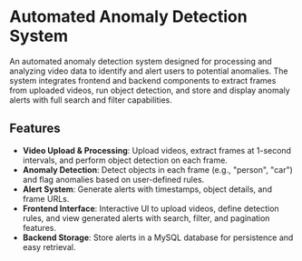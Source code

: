 # Automated Anomaly Detection System

An automated anomaly detection system designed for processing and analyzing video data to identify and alert users to potential anomalies. The system integrates frontend and backend components to extract frames from uploaded videos, run object detection, and store and display anomaly alerts with full search and filter capabilities.



## Features

- **Video Upload & Processing**: Upload videos, extract frames at 1-second intervals, and perform object detection on each frame.
- **Anomaly Detection**: Detect objects in each frame (e.g., "person", "car") and flag anomalies based on user-defined rules.
- **Alert System**: Generate alerts with timestamps, object details, and frame URLs.
- **Frontend Interface**: Interactive UI to upload videos, define detection rules, and view generated alerts with search, filter, and pagination features.
- **Backend Storage**: Store alerts in a MySQL database for persistence and easy retrieval.
